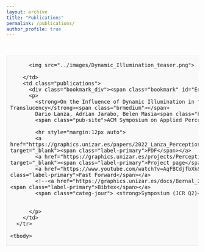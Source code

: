 ```yaml
---
layout: archive
title: "Publications"
permalink: /publications/
author_profile: true
---
```

<!--
{% if author.googlescholar %}
  You can also find my articles on <u><a href="{{author.googlescholar}}">my Google Scholar profile</a>.</u>
{% endif %}

{% include base_path %}

{% for post in site.publications reversed %}
  {% include archive-single.html %}
{% endfor %}
-->
<br>
<table class="table_publications">
        
  <tbody>
      <tr valign="top" style="background-color: rgb(249, 249, 249);border-radius:11pt;border-style: groove;border-color:#ffffff3b;border-width: 2px;">
        <td class="imagestyle">
          
          <img src="../images/Dynamic_Illumination_teaser.png">
          
        </td>
        <td class="publications">
          <div class="bookmark_div"><span class="bookmark" id="Edurne2022VideoSaliency"></span></div>
          <p>
            <strong>On the Influence of Dynamic Illumination in the Perception of Translucency</strong><span class="brmedium"></span> 
            Dario Lanza, Adrian Jarabo, Belen Masia<span class="brlarge"></span> 
            <span class="pub-site">ACM Symposium on Applied Perception (SAP), 2022</span><br>
            
            <hr style="margin:12px auto">
            <a href="https://graphics.unizar.es/papers/2022_Lanza_PerceptionTranslucencyDynamicIllumination.pdf" target="_blank"><span class="label-primary">PDF</span></a>
            <a href="https://graphics.unizar.es/projects/PerceptionTranslucencyDynamicIllumination/" target="_blank"><span class="label-primary">Project page</span></a> 
            <a href="https://www.youtube.com/watch?v=AqFBCdjfbXk&t=1s" target="_blank"><span class="label-primary">Fast Forward</span></a> 
            <!--<a href="https://graphics.unizar.es/docs/Bernal_2022_SSTSal.bib" target="_blank"><span class="label-primary">Bibtex</span></a> 
            <span class="categ-jour"> <strong>Symposium (JCR Q2)</strong></span> -->
            
            
          </p>
        </td>
      </tr>

    <tbody>
  </table>
